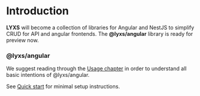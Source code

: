# Introduction

**LYXS** will become a collection of libraries for Angular and NestJS to simplify CRUD for API and angular frontends. The **@lyxs/angular** library is ready for preview now.

### @lyxs/angular

We suggest reading through the [Usage chapter](lyxs-angular/usage/) in order to understand all basic intentions of @lyxs/angular.

See [Quick start](lyxs-angular/quick-start.md) for minimal setup instructions.

